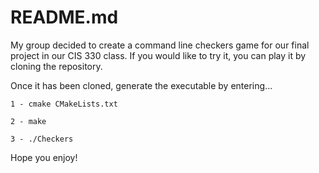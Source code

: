 # README.md
My group decided to create a command line checkers game for our final project in our CIS 330 class. If you would like to try it, you can play it by cloning the repository. 

Once it has been cloned, generate the executable by entering...

    1 - cmake CMakeLists.txt
    
    2 - make
    
    3 - ./Checkers
    
Hope you enjoy!   
   
   
